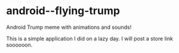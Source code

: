 # android--flying-trump
Android Trump meme with animations and sounds!

This is a simple application I did on a lazy day. I will post a store link soooooon.
